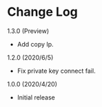 # Change Log

1.3.0 (Preview)
- Add copy Ip.

1.2.0 (2020/6/5)
- Fix private key connect fail.

1.0.0 (2020/4/20)

- Initial release
